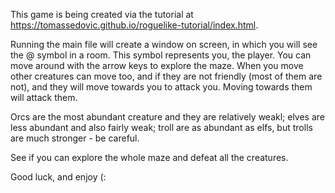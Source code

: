 This game is being created via the tutorial at https://tomassedovic.github.io/roguelike-tutorial/index.html.

Running the main file will create a window on screen, in which you will see the @ symbol in a room.
This symbol represents you, the player. You can move around with the arrow keys to explore the maze.
When you move other creatures can move too, and if they are not friendly (most of them are not), and
they will move towards you to attack you. Moving towards them will attack them.

Orcs are the most abundant creature and they are relatively weakl; elves are less abundant and also fairly
weak; troll are as abundant as elfs, but trolls are much stronger - be careful.

See if you can explore the whole maze and defeat all the creatures.

Good luck, and enjoy (:
